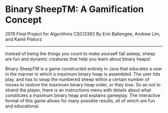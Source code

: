 # Binary SheepTM: A Gamification Concept

2019 Final Project for Algorithms CSCI3383
By Erin Ballengee, Andrew Lim, and Kamil Piskorz
__________________________________________________________________________________________________________________________________________

Instead of being the things you count to make yourself fall asleep, sheep are fun and dynamic creatures that help you learn about binary heaps!

Binary SheepTM is a game constructed entirely in Java that educates a user in the manner in which a maximum binary heap is assembled. The user hits play, and has to swap the numbered sheep within a certain number of moves to restore the maximum binary heap order, or they lose. So as not to strand the player, there is an instructions menu with details about what constitutes a maximum binary heap and explains gameplay. The interactive format of this game allows for many possible results, all of which are fun and educational.
